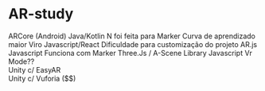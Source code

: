 # AR-study

ARCore (Android)	Java/Kotlin	N foi feita para Marker	Curva de aprendizado maior
Viro	Javascript/React		Dificuldade para customização do projeto
AR.js	Javascript	Funciona com Marker	
Three.Js / A-Scene	Library Javascript	Vr Mode??	
Unity c/ EasyAR			
Unity c/ Vuforia ($$)			
